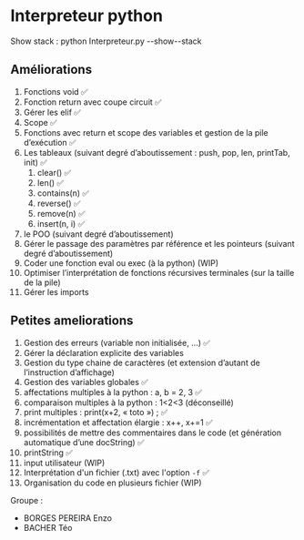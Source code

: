 # Interpreteur python

Show stack :  python Interpreteur.py --show--stack

## Améliorations

1. Fonctions void ✅
2. Fonction return avec coupe circuit ✅
3. Gérer les elif ✅
4. Scope ✅
5. Fonctions avec return et scope des variables et gestion de la pile d’exécution ✅
6. Les tableaux (suivant degré d’aboutissement : push, pop, len, printTab, init) ✅
   1. clear() ✅
   2. len() ✅
   3. contains(n) ✅
   4. reverse() ✅
   5. remove(n) ✅
   6. insert(n, i) ✅
7. le POO (suivant degré d’aboutissement)
8. Gérer le passage des paramètres par référence et les pointeurs (suivant degré
   d’aboutissement)
9. Coder une fonction eval ou exec (à la python) (WIP)
10. Optimiser l’interprétation de fonctions récursives terminales (sur la taille de la pile)
11. Gérer les imports

## Petites ameliorations

1. Gestion des erreurs (variable non initialisée, …) ✅
2. Gérer la déclaration explicite des variables
3. Gestion du type chaine de caractères (et extension d’autant de l’instruction d’affichage)
4. Gestion des variables globales ✅
5. affectations multiples à la python : a, b = 2, 3 ✅
6. comparaison multiples à la python : 1<2<3 (déconseillé)
7. print multiples : print(x+2, « toto ») ; ✅
8. incrémentation et affectation élargie : x++, x+=1 ✅
9. possibilités de mettre des commentaires dans le code (et génération automatique d’une
docString) ✅
10. printString ✅
11. input utilisateur (WIP)
12. Interprétation d'un fichier (.txt) avec l'option `-f` ✅
13. Organisation du code en plusieurs fichier (WIP)

Groupe :

- BORGES PEREIRA Enzo
- BACHER Téo
